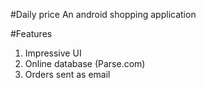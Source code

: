 #Daily price
An android shopping application

#Features
1. Impressive UI
2. Online database (Parse.com)
3. Orders sent as email 
